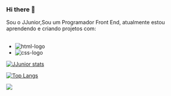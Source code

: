 ### Hi there :pencil:

Sou o JJunior,Sou um Programador Front End, atualmente estou aprendendo e criando projetos com:
<br>
<br>

  - <img src="https://img.shields.io/badge/HTML5-E34F26?style=for-the-badge&logoCOlor=white" alt="html-logo"/>

  - <img src="https://img.shields.io/badge/CSS3-1572B6?style=for-the-badge&logo=css3&logoCOlor=white" alt="css-logo"/>


  [![JJunior stats](https://github-readme-stats.vercel.app/api?username=jjuniorsilva)](https://github.com/anuraghazra/github-readme-stats)
<br>

  [![Top Langs](https://github-readme-stats.vercel.app/api/top-langs/?username=jjuniorsilva)](https://github.com/anuraghazra/github-readme-stats)
  
  ![](https://komarev.com/ghpvc/?username=jjuniorsilva-github-jjuniorsilva)

